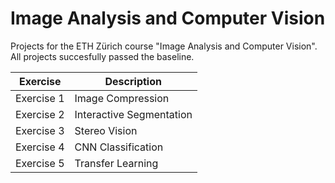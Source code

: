 # Image Analysis and Computer Vision
Projects for the ETH Zürich course "Image Analysis and Computer Vision". All projects succesfully passed the baseline.

| Exercise  | Description |
| ------------- | ------------- |
| Exercise 1  | Image Compression  |
| Exercise 2  | Interactive Segmentation  |
| Exercise 3  | Stereo Vision  |
| Exercise 4  | CNN Classification  |
| Exercise 5  | Transfer Learning  |
